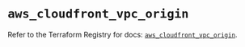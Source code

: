 # `aws_cloudfront_vpc_origin`

Refer to the Terraform Registry for docs: [`aws_cloudfront_vpc_origin`](https://registry.terraform.io/providers/hashicorp/aws/6.7.0/docs/resources/cloudfront_vpc_origin).

